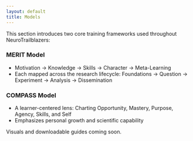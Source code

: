 ```yaml
---
layout: default
title: Models
---
```


This section introduces two core training frameworks used throughout NeuroTrailblazers:

### MERIT Model

- Motivation → Knowledge → Skills → Character → Meta-Learning  
- Each mapped across the research lifecycle: Foundations → Question → Experiment → Analysis → Dissemination

### COMPASS Model

- A learner-centered lens: Charting Opportunity, Mastery, Purpose, Agency, Skills, and Self
- Emphasizes personal growth and scientific capability

Visuals and downloadable guides coming soon.
